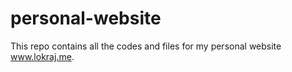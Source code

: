 # personal-website

This repo contains all the codes and files for my personal website www.lokraj.me. 
